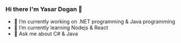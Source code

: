### Hi there I'm Yasar Dogan 👋
- 🔭 I’m currently working on .NET programming & Java programming
- 🌱 I’m currently learning Nodejs & React
- 💬 Ask me about C# & Java
<!--
**YasarDogann/YasarDogann** is a ✨ _special_ ✨ repository because its `README.md` (this file) appears on your GitHub profile.

Here are some ideas to get you started:

- 🔭 I’m currently working on ...
- 🌱 I’m currently learning ...
- 👯 I’m looking to collaborate on ...
- 🤔 I’m looking for help with ...
- 💬 Ask me about ...
- 📫 How to reach me: ...
- 😄 Pronouns: ...
- ⚡ Fun fact: ...
-->
